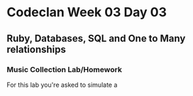 # Codeclan Week 03 Day 03
## Ruby, Databases, SQL and One to Many relationships
### Music Collection Lab/Homework

For this lab you're asked to simulate a 
